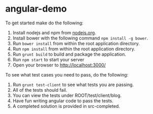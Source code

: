 angular-demo
===========

To get started make do the following:


1. Install nodejs and npm from [nodejs.org](http://nodejs.org).
2. Install bower with the following command `npm install -g bower`.
3. Run `bower install` from within the root application directory. 
4. Run `npm install` from within the root application directory.
5. Run `grunt build` to build and package the application.
6. Run `npm start` to start your server
7. Open your browser to [http://localhost:3000/](http://localhost:3000/)
 
To see what test cases you need to pass, do the following:


1. Run `grunt test-client` to see what tests you are passing.
2. All of the tests should fail.
3. You can view the tests under ROOT/test/client/blog.
4. Have fun writing angular code to pass the tests.
5. A completed solution is provided in src-completed.
